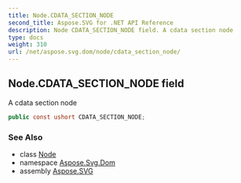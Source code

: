 ```yaml
---
title: Node.CDATA_SECTION_NODE
second_title: Aspose.SVG for .NET API Reference
description: Node CDATA_SECTION_NODE field. A cdata section node
type: docs
weight: 310
url: /net/aspose.svg.dom/node/cdata_section_node/
---
```

## Node.CDATA_SECTION_NODE field

A cdata section node

```csharp
public const ushort CDATA_SECTION_NODE;
```

### See Also

* class [Node](../)
* namespace [Aspose.Svg.Dom](../../../aspose.svg.dom/)
* assembly [Aspose.SVG](../../../)
